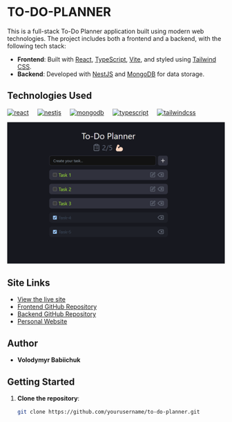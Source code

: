 # TO-DO-PLANNER

This is a full-stack To-Do Planner application built using modern web technologies. The project includes both a frontend and a backend, with the following tech stack:

- **Frontend**: Built with [React](https://reactjs.org/), [TypeScript](https://www.typescriptlang.org/), [Vite](https://vitejs.dev/), and styled using [Tailwind CSS](https://tailwindcss.com/).
- **Backend**: Developed with [NestJS](https://nestjs.com/) and [MongoDB](https://www.mongodb.com/) for data storage.

## Technologies Used

<span style="display: inline-flex; gap: 20px;">
  <a href="https://reactjs.org/" target="_blank" rel="noreferrer">
    <img src="https://cdn.jsdelivr.net/gh/devicons/devicon@latest/icons/react/react-original-wordmark.svg" alt="react" width="100" height="100"/>
  </a>
  <a href="https://nestjs.com/" target="_blank" rel="noreferrer">
    <img src="https://cdn.jsdelivr.net/gh/devicons/devicon@latest/icons/nestjs/nestjs-original.svg" alt="nestjs" width="100" height="100"/>
  </a>
  <a href="https://www.mongodb.com/" target="_blank" rel="noreferrer">
    <img src="https://cdn.jsdelivr.net/gh/devicons/devicon@latest/icons/mongodb/mongodb-original-wordmark.svg" alt="mongodb" width="100" height="100"/>
  </a>
  <a href="https://www.typescriptlang.org/" target="_blank" rel="noreferrer">
    <img src="https://cdn.jsdelivr.net/gh/devicons/devicon@latest/icons/typescript/typescript-original.svg" alt="typescript" width="100" height="100"/>
  </a>
  <a href="https://tailwindcss.com/" target="_blank" rel="noreferrer">
    <img src="https://cdn.jsdelivr.net/gh/devicons/devicon@latest/icons/tailwindcss/tailwindcss-original.svg" alt="tailwindcss" width="100" height="100"/>
  </a>
</span>


![Project Preview](./public/preview.png)

## Site Links

- [View the live site](#)
- [Frontend GitHub Repository](https://github.com/yourusername/to-do-planner)
- [Backend GitHub Repository](https://github.com/Vovababiichuk/NestJS-Backend-To-Do-Planner)
- [Personal Website](https://volodymyrcodepro.site/)

## Author

- **Volodymyr Babiichuk**

## Getting Started

1. **Clone the repository**:
   ```bash
   git clone https://github.com/yourusername/to-do-planner.git
   ```
